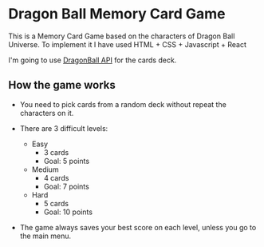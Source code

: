 # Dragon Ball Memory Card Game

This is a Memory Card Game based on the characters of Dragon Ball Universe. To implement it I have used HTML + CSS + Javascript + React

I'm going to use [DragonBall API](https://web.dragonball-api.com) for the cards deck.

## How the game works

- You need to pick cards from a random deck without repeat the characters on it.
- There are 3 difficult levels:
	- Easy
		- 3 cards
		- Goal: 5 points
	- Medium
		- 4 cards
		- Goal: 7 points
	- Hard
		- 5 cards
		- Goal: 10 points

- The game always saves your best score on each level, unless you go to the main menu.
